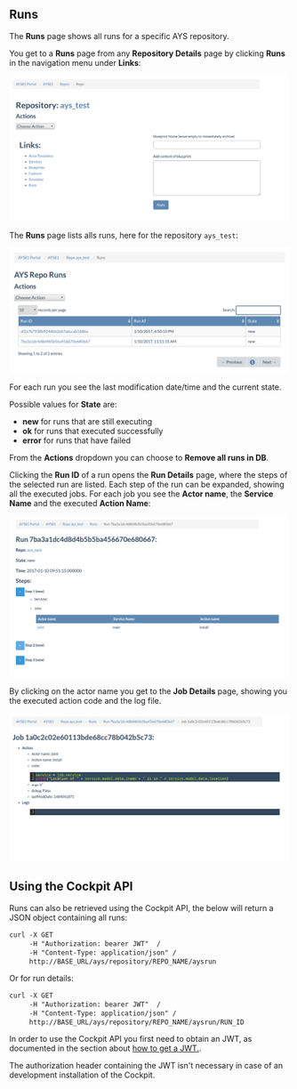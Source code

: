 ## Runs

The **Runs** page shows all runs for a specific AYS repository.

You get to a **Runs** page from any **Repository Details** page by clicking **Runs** in the navigation menu under **Links**:

![Alt](repoDetails.png)

The **Runs** page lists alls runs, here for the repository `ays_test`:

![Alt](runs.png)

For each run you see the last modification date/time and the current state.

Possible values for **State** are:

- **new** for runs that are still executing
- **ok** for runs that executed successfully
- **error** for runs that have failed

From the **Actions** dropdown you can choose to **Remove all runs in DB**.

Clicking the **Run ID** of a run opens the **Run Details** page, where the steps of the selected run are listed.
Each step of the run can be expanded, showing all the executed jobs. For each job you see the **Actor name**, the **Service Name** and the executed **Action Name**:

![Alt](runDetails.png)

By clicking on the actor name you get to the **Job Details** page, showing you the executed action code and the log file.

![Alt](job.png)


## Using the Cockpit API

Runs can also be retrieved using the Cockpit API, the below will return a JSON object containing all runs:

```
curl -X GET
     -H "Authorization: bearer JWT"  /
     -H "Content-Type: application/json" /
     http://BASE_URL/ays/repository/REPO_NAME/aysrun
```

Or for run details:

```
curl -X GET
     -H "Authorization: bearer JWT"  /
     -H "Content-Type: application/json" /
     http://BASE_URL/ays/repository/REPO_NAME/aysrun/RUN_ID
```

In order to use the Cockpit API you first need to obtain an JWT, as documented in the section about [how to get a JWT.](https://github.com/Jumpscale/jscockpit/blob/8.1.1/docs/usage/Howto/Get_JWT/Get_JWT.md).

The authorization header containing the JWT isn't necessary in case of an development installation of the Cockpit.
